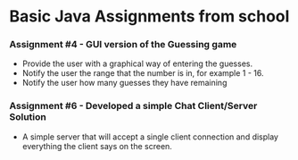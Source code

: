 # Basic Java Assignments from school

### Assignment #4 - GUI version of the Guessing game

+ Provide the user with a graphical way of entering the guesses.
+ Notify the user the range that the number is in, for example 1 - 16. 
+ Notify the user how many guesses they have remaining

### Assignment #6 - Developed a simple Chat Client/Server Solution 
+ A simple server that will accept a single client connection and display 
everything the client says on the screen.



